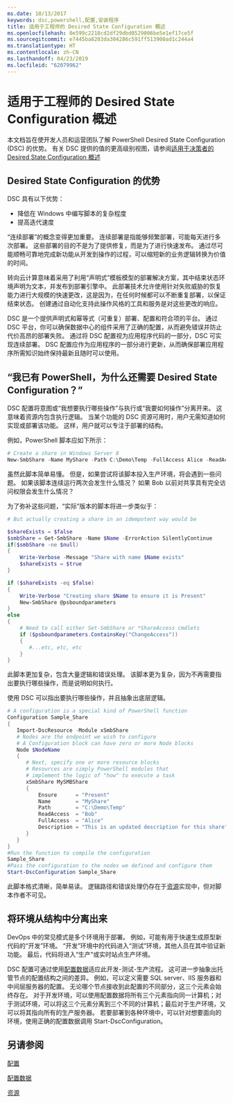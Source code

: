 ```yaml
---
ms.date: 10/13/2017
keywords: dsc,powershell,配置,安装程序
title: 适用于工程师的 Desired State Configuration 概述
ms.openlocfilehash: 0e599c2218cd2df29dbd0529006be5e1ef17ce5f
ms.sourcegitcommit: e7445ba8203da304286c591ff513900ad1c244a4
ms.translationtype: HT
ms.contentlocale: zh-CN
ms.lasthandoff: 04/23/2019
ms.locfileid: "62079962"
---
```

# <a name="desired-state-configuration-overview-for-engineers"></a>适用于工程师的 Desired State Configuration 概述

本文档旨在使开发人员和运营团队了解 PowerShell Desired State Configuration (DSC) 的优势。
有关 DSC 提供的值的更高级别视图，请参阅[适用于决策者的 Desired State Configuration 概述](decisionMaker.md)

## <a name="benefits-of-desired-state-configuration"></a>Desired State Configuration 的优势

DSC 具有以下优势：

- 降低在 Windows 中编写脚本的复杂程度
- 提高迭代速度

“连续部署”的概念变得更加重要。
连续部署是指能够频繁部署，可能每天进行多次部署。
这些部署的目的不是为了提供修复，而是为了进行快速发布。
通过尽可能顺畅可靠地完成新功能从开发到操作的过程，可以缩短新的业务逻辑转换为价值的时间。

转向云计算意味着采用了利用“声明式”模板模型的部署解决方案，其中结束状态环境声明为文本，并发布到部署引擎中。
此部署技术允许使用针对失败威胁的恢复能力进行大规模的快速更改，这是因为，在任何时候都可以不断重复部署，以保证结束状态。
创建通过自动化支持此操作风格的工具和服务是对这些更改的响应。

DSC 是一个提供声明式和幂等式（可重复）部署、配置和符合项的平台。
通过 DSC 平台，你可以确保数据中心的组件采用了正确的配置，从而避免错误并防止代价高昂的部署失败。
通过将 DSC 配置视为应用程序代码的一部分，DSC 可实现连续部署。
DSC 配置应作为应用程序的一部分进行更新，从而确保部署应用程序所需知识始终保持最新且随时可以使用。

## <a name="i-have-powershell-why-do-i-need-desired-state-configuration"></a>“我已有 PowerShell，为什么还需要 Desired State Configuration？”

DSC 配置将意图或“我想要执行哪些操作”与执行或“我要如何操作”分离开来。
这意味着资源内包含执行逻辑。
当某个功能的 DSC 资源可用时，用户无需知道如何实现或部署该功能。
这样，用户就可以专注于部署的结构。

例如，PowerShell 脚本应如下所示：
```powershell
# Create a share in Windows Server 8
New-SmbShare -Name MyShare -Path C:\Demo\Temp -FullAccess Alice -ReadAccess Bob
```
虽然此脚本简单易懂。
但是，如果尝试将该脚本投入生产环境，将会遇到一些问题。
如果该脚本连续运行两次会发生什么情况？
如果 Bob 以前对共享具有完全访问权限会发生什么情况？

为了弥补这些问题，“实际”版本的脚本将进一步类似于：
```powershell
# But actually creating a share in an idempotent way would be

$shareExists = $false
$smbShare = Get-SmbShare -Name $Name -ErrorAction SilentlyContinue
if($smbShare -ne $null)
{
    Write-Verbose -Message "Share with name $Name exists"
    $shareExists = $true
}

if ($shareExists -eq $false)
{
    Write-Verbose "Creating share $Name to ensure it is Present"
    New-SmbShare @psboundparameters
}
else
{
    # Need to call either Set-SmbShare or *ShareAccess cmdlets
    if ($psboundparameters.ContainsKey("ChangeAccess"))
    {
       #...etc, etc, etc
    }
}
```

此脚本更加复杂，包含大量逻辑和错误处理。
该脚本更为复杂，因为不再需要指出要执行哪些操作，而是说明如何执行。

使用 DSC 可以指出要执行哪些操作，并且抽象出底层逻辑。

```powershell
# A configuration is a special kind of PowerShell function
Configuration Sample_Share
{
   Import-DscResource -Module xSmbShare
   # Nodes are the endpoint we wish to configure
   # A Configuration block can have zero or more Node blocks
   Node $NodeName
   {
      # Next, specify one or more resource blocks
      # Resources are simply PowerShell modules that
      # implement the logic of "how" to execute a task
      xSmbShare MySMBShare
      {
          Ensure      = "Present"
          Name        = "MyShare"
          Path        = "C:\Demo\Temp"
          ReadAccess  = "Bob"
          FullAccess  = "Alice"
          Description = "This is an updated description for this share"
      }
   }
}
#Run the function to compile the configuration
Sample_Share
#Pass the configuration to the nodes we defined and configure them
Start-DscConfiguration Sample_Share
```

此脚本格式清晰，简单易读。
逻辑路径和错误处理仍存在于[资源](../resources/resources.md)实现中，但对脚本作者不可见。

## <a name="separating-environment-from-structure"></a>将环境从结构中分离出来

DevOps 中的常见模式是多个环境用于部署。
例如，可能有用于快速生成原型新代码的“开发”环境。
“开发”环境中的代码进入“测试”环境，其他人员在其中验证新功能。
最后，代码将进入“生产”或实时站点生产环境。

DSC 配置可通过使用[配置数据](../configurations/configData.md)适应此开发-测试-生产流程。
这可进一步抽象出托管节点的配置结构之间的差异。
例如，可以定义需要 SQL server、IIS 服务器和中间层服务器的配置。
无论哪个节点接收到此配置的不同部分，这三个元素会始终存在。
对于开发环境，可以使用配置数据将所有三个元素指向同一计算机；对于测试环境，可以将这三个元素分离到三个不同的计算机；最后对于生产环境，又可以将其指向所有的生产服务器。
若要部署到各种环境中，可以针对想要面向的环境，使用正确的配置数据调用 Start-DscConfiguration。

## <a name="see-also"></a>另请参阅

[配置](../configurations/configurations.md)

[配置数据](../configurations/configData.md)

[资源](../resources/resources.md)
